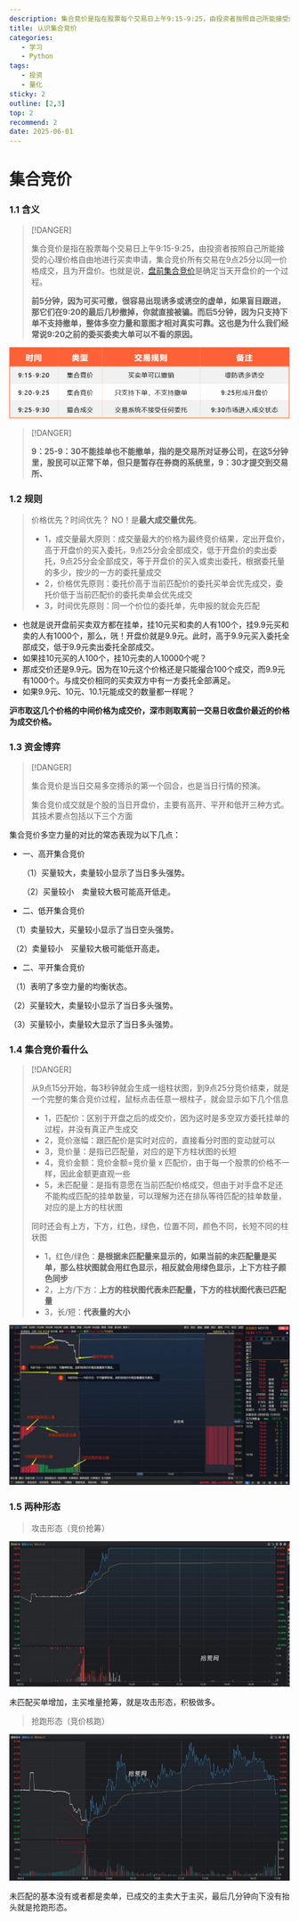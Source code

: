 ```yaml
---
description: 集合竞价是指在股票每个交易日上午9:15-9:25，由投资者按照自己所能接受的心理价格自由地进行买卖申请，集合竞价所有交易在9点25分以同一价格成交，且为开盘价。也就是说，盘前集合竞价是确定当天开盘价的一个过程。
title: 认识集合竞价
categories: 
   - 学习
   - Python
tags: 
   - 投资
   - 量化
sticky: 2
outline: [2,3]
top: 2
recommend: 2
date: 2025-06-01
---
```




# 集合竞价

### 1.1 含义

> [!DANGER]
>
> 集合竞价是指在股票每个交易日上午9:15-9:25，由投资者按照自己所能接受的心理价格自由地进行买卖申请，集合竞价所有交易在9点25分以同一价格成交，且为开盘价。也就是说，[盘前集合竞价](https://zhida.zhihu.com/search?content_id=105916574&content_type=Article&match_order=1&q=盘前集合竞价&zd_token=eyJhbGciOiJIUzI1NiIsInR5cCI6IkpXVCJ9.eyJpc3MiOiJ6aGlkYV9zZXJ2ZXIiLCJleHAiOjE3NTMwMTE1OTAsInEiOiLnm5jliY3pm4blkIjnq57ku7ciLCJ6aGlkYV9zb3VyY2UiOiJlbnRpdHkiLCJjb250ZW50X2lkIjoxMDU5MTY1NzQsImNvbnRlbnRfdHlwZSI6IkFydGljbGUiLCJtYXRjaF9vcmRlciI6MSwiemRfdG9rZW4iOm51bGx9.Ua-QkFPhk9WdV9eeuxh5jJx2s7-y2kLBfboyE3Sucjo&zhida_source=entity)是确定当天开盘价的一个过程。
>
> **前5分钟，因为可买可撤，很容易出现诱多或诱空的虚单，如果盲目跟进，那它们在9:20的最后几秒撤掉，你就直接被骗。而后5分钟，因为只支持下单不支持撤单，整体多空力量和意图才相对真实可靠。这也是为什么我们经常说9:20之前的委买委卖大单可以不看的原因。**

![img](images/20240422141932_51893.jpg)



> [!DANGER]
>
> **9：25-9：30不能挂单也不能撤单，指的是交易所对证券公司，在这5分钟里，股民可以正常下单，但只是暂存在券商的系统里，9：30才提交到交易所、**

### 1.2 规则

> 价格优先？时间优先？ NO！是**最大成交量优先**。
>
> - 1，成交量最大原则：成交量最大的价格为最终竞价结果，定出开盘价，高于开盘价的买入委托，9点25分会全部成交，低于开盘价的卖出委托，9点25分会全部成交，等于开盘价的买入或卖出委托，根据委托量的多少，按少的一方的委托量成交
> - 2，价格优先原则：委托价高于当前匹配价的委托买单会优先成交，委托价低于当前匹配价的委托卖单会优先成交
> - 3，时间优先原则：同一个价位的委托单，先申报的就会先匹配

- 也就是说开盘前买卖双方都在挂单，挂10元买和卖的人有100个，挂9.9元买和卖的人有1000个，那么，咣！开盘价就是9.9元。此时，高于9.9元买入委托全部成交，低于9.9元卖出委托全部成交。
- 如果挂10元买的人100个，挂10元卖的人10000个呢？
- 那成交价还是9.9元。因为在10元这个价格还是只能撮合100个成交，而9.9元有1000个。与成交价相同的买卖双方中有一方委托全部满足。
- 如果9.9元、10元、10.1元能成交的数量都一样呢？

**沪市取这几个价格的中间价格为成交价，深市则取离前一交易日收盘价最近的价格为成交价格。**

### 1.3 资金博弈

> [!DANGER]
>
> 集合竞价是当日交易多空搏杀的第一个回合，也是当日行情的预演。
>
> 集合竞价成交就是个股的当日开盘价，主要有高开、平开和低开三种方式。其技术要点包括以下三个方面

集合竞价多空力量的对比的常态表现为以下几点：

- 一、高开集合竞价

  （1）买量较大，卖量较小显示了当日多头强势。

  （2）买量较小　卖量较大极可能高开低走。

- 二、低开集合竞价

​    （1）卖量较大，买量较小显示了当日空头强势。

​    （2）卖量较小　买量较大极可能低开高走。

- 二、平开集合竞价

​    （1）表明了多空力量的均衡状态。

   （2）买量较大，卖量较小显示了当日多头强势。

   （3）买量较小，卖量较大显示了当日多头强势。

### 1.4 集合竞价看什么

> [!DANGER]
>
> 从9点15分开始，每3秒钟就会生成一组柱状图，到9点25分竞价结束，就是一个完整的集合竞价过程，鼠标点击任意一根柱子，就会显示如下几个信息
>
> - 1，匹配价：区别于开盘之后的成交价，因为这时是多空双方委托挂单的过程，并没有真正产生成交
> - 2，竞价涨幅：跟匹配价是实时对应的，直接看分时图的变动就可以
> - 3，竞价量：是指已匹配量，对应的是下方柱状图的长短
> - 4，竞价金额：竞价金额=竞价量 x 匹配价，由于每一个股票的价格不一样，因此金额更直观一些
> - 5，未匹配量：是指有意愿在当前匹配价格成交，但由于对手盘不足还不能构成匹配的挂单数量，可以理解为还在排队等待匹配的挂单数量，对应的是上方的柱状图
>
> 同时还会有上方，下方，红色，绿色，位置不同，颜色不同，长短不同的柱状图
>
> - 1，红色/绿色：**是根据未匹配量来显示的，如果当前的未匹配量是买单，那么柱状图就会用红色显示，相反就会用绿色显示，上下方柱子颜色同步**
> - 2，上方/下方：**上方的柱状图代表未匹配量，下方的柱状图代表已匹配量**
> - 3，长/短：**代表量的大小**
>

![img](images/20231025084051_78583.jpg)

### 1.5 两种形态

> 攻击形态（竞价抢筹）

![img](images/20231019205612_29283.jpg)

未匹配买单增加，主买堆量抢筹，就是攻击形态，积极做多。

> 抢跑形态（竞价核跑）

![img](images/20231019205613_42941.jpg)

未匹配的基本没有或者都是卖单，已成交的主卖大于主买，最后几分钟向下没有抬头就是抢跑形态。

